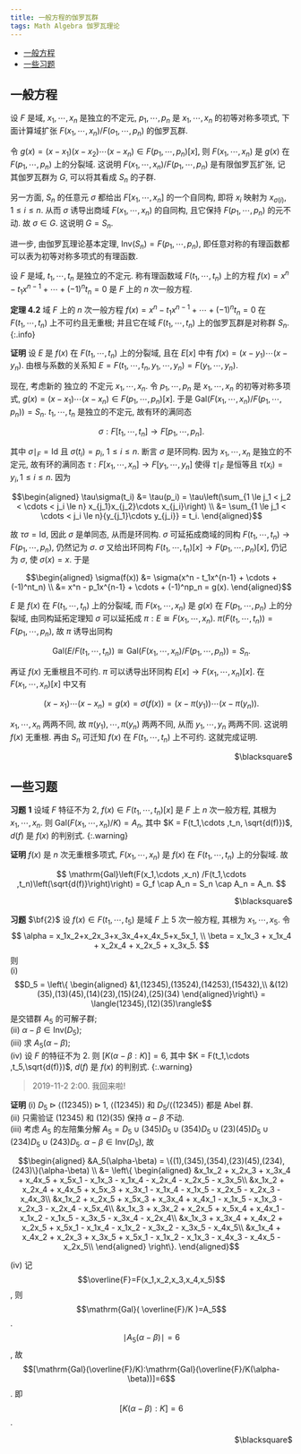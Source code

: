 ```yaml
---
title: 一般方程的伽罗瓦群
tags: Math Algebra 伽罗瓦理论
---
```


<!-- vim-markdown-toc GFM -->

* [一般方程](#一般方程)
* [一些习题](#一些习题)

<!-- vim-markdown-toc -->

## 一般方程

设 $F$ 是域, $x_1,\cdots,x_n$ 是独立的不定元, $p_1,\cdots ,p_n$ 是 $x_1,\cdots, x_n$ 的初等对称多项式, 下面计算域扩张 $F(x_1,\cdots ,x_n)/F(o_1,\cdots, p_n)$ 的伽罗瓦群.

令 $g(x) = (x-x_1)(x-x_2)\cdots (x-x_n) \in F(p_1,\cdots ,p_n)[x]$, 则 $F(x_1,\cdots ,x_n)$ 是 $g(x)$ 在 $F(p_1,\cdots ,p_n)$ 上的分裂域. 这说明 $F(x_1,\cdots ,x_n) /F(p_1,\cdots ,p_n)$ 是有限伽罗瓦扩张, 记其伽罗瓦群为 $G$, 可以将其看成 $S_n$ 的子群.

另一方面, $S_n$ 的任意元 $\sigma$ 都给出 $F[x_1,\cdots ,x_n]$ 的一个自同构, 即将 $x_i$ 映射为 $x_{\sigma(i)}$, $1 \le i \le n$. 从而 $\sigma$ 诱导出商域 $F(x_1,\cdots ,x_n)$ 的自同构, 且它保持 $F(p_1,\cdots ,p_n)$ 的元不动. 故 $\sigma \in G$. 这说明 $G = S_n$.

进一步, 由伽罗瓦理论基本定理, $\mathrm{Inv}(S_n) = F(p_1,\cdots ,p_n)$, 即任意对称的有理函数都可以表为初等对称多项式的有理函数.
<!--more-->
设 $F$ 是域, $t_1,\cdots ,t_n$ 是独立的不定元. 称有理函数域 $F(t_1,\cdots, t_n)$ 上的方程 $f(x) = x^n - t_1x^{n-1} + \cdots + (-1)^n t_n = 0$ 是 $F$ 上的 $n$ 次一般方程.

**定理 $\mathbf{4.2}$** 域 $F$ 上的 $n$ 次一般方程 $f(x) = x^n - t_1x^{n-1} + \cdots + (-1)^nt_n = 0$ 在 $F(t_1,\cdots ,t_n)$ 上不可约且无重根; 并且它在域 $F(t_1,\cdots ,t_n)$ 上的伽罗瓦群是对称群 $S_n$.
{:.info}

**证明** 设 $E$ 是 $f(x)$ 在 $F(t_1,\cdots ,t_n)$ 上的分裂域, 且在 $E[x]$ 中有 $f(x) = (x-y_1)\cdots (x-y_n)$. 由根与系数的关系知 $E = F(t_1,\cdots ,t_n, y_1,\cdots ,y_n) = F(y_1,\cdots ,y_n)$.

现在, 考虑新的 独立的 不定元 $x_1,\cdots ,x_n$. 令 $p_1,\cdots ,p_n$ 是 $x_1,\cdots ,x_n$ 的初等对称多项式, $g(x) = (x-x_1)\cdots (x-x_n) \in F(p_1,\cdots ,p_n)[x]$. 于是 $\mathrm{Gal}(F(x_1,\cdots ,x_n) /F(p_1,\cdots ,p_n)) = S_n$. $t_1 ,\cdots ,t_n$ 是独立的不定元, 故有环的满同态

$$
\sigma: F[t_1,\cdots ,t_n] \rightarrow F[p_1,\cdots ,p_n].
$$

其中 $\sigma\mid_F = \mathrm{Id}$ 且 $\sigma(t_i) = p_i$, $1 \le i \le n$. 断言 $\sigma$ 是环同构. 因为 $x_1,\cdots ,x_n$ 是独立的不定元, 故有环的满同态 $\tau: F[x_1,\cdots ,x_n] \rightarrow F[y_1,\cdots ,y_n]$ 使得 $\tau\mid_F$ 是恒等且 $\tau(x_i) = y_i, 1 \le i \le n$. 因为

$$\begin{aligned}
\tau\sigma(t_i) &= \tau(p_i) = \tau\left(\sum_{1 \le j_1 < j_2 < \cdots < j_i \le n} x_{j_1}x_{j_2}\cdots x_{j_i}\right) \\
&= \sum_{1 \le j_1 < \cdots < j_i \le n}{y_{j_1}\cdots y_{j_i}} = t_i.
\end{aligned}$$

故 $\tau\sigma = \mathrm{Id}$, 因此 $\sigma$ 是单同态, 从而是环同构. $\sigma$ 可延拓成商域的同构 $F(t_1,\cdots ,t_n) \rightarrow F(p_1,\cdots ,p_n)$, 仍然记为 $\sigma$. $\sigma$ 又给出环同构 $F(t_1,\cdots ,t_n)[x] \rightarrow F(p_1,\cdots ,p_n)[x]$, 仍记为 $\sigma$, 使 $\sigma(x) = x$. 于是

$$\begin{aligned}
\sigma(f(x)) &= \sigma(x^n - t_1x^{n-1} + \cdots + (-1)^nt_n) \\
&= x^n - p_1x^{n-1} + \cdots + (-1)^np_n = g(x).
\end{aligned}$$

$E$ 是 $f(x)$ 在 $F(t_1,\cdots ,t_n)$ 上的分裂域, 而 $F(x_1,\cdots ,x_n)$ 是 $g(x)$ 在 $F(p_1,\cdots ,p_n)$ 上的分裂域, 由同构延拓定理知 $\sigma$ 可以延拓成 $\pi: E \cong F(x_1,\cdots ,x_n)$. $\pi(F(t_1,\cdots, t_n)) = F(p_1,\cdots ,p_n)$, 故 $\pi$ 诱导出同构

$$
\mathrm{Gal}(E /F(t_1,\cdots ,t_n)) \cong \mathrm{Gal}(F(x_1, \cdots,x_n) /F(p_1,\cdots ,p_n)) =S_n.
$$

再证 $f(x)$ 无重根且不可约. $\pi$ 可以诱导出环同构 $E[x] \rightarrow F(x_1,\cdots ,x_n)[x]$. 在 $F(x_1,\cdots ,x_n)[x]$ 中又有

$$
(x-x_1)\cdots (x-x_n) = g(x) = \sigma(f(x)) = (x-\pi(y_1))\cdots (x-\pi(y_n)).
$$

$x_1,\cdots ,x_n$ 两两不同, 故 $\pi(y_1),\cdots ,\pi(y_n)$ 两两不同, 从而 $y_1,\cdots ,y_n$ 两两不同. 这说明 $f(x)$ 无重根. 再由 $S_n$ 可迁知 $f(x)$ 在 $F(t_1,\cdots ,t_n)$ 上不可约. 这就完成证明.
<p align="right">$\blacksquare$</p>

## 一些习题

**习题** $\mathbf{1}$ 设域 $F$ 特征不为 $2$, $f(x)\in F(t_1,\cdots ,t_n)[x]$ 是 $F$ 上 $n$ 次一般方程, 其根为 $x_1,\cdots ,x_n$. 则 $\mathrm{Gal}(F(x_1,\cdots ,x_n) /K) = A_n$, 其中 $K = F(t_1,\cdots ,t_n, \sqrt{d(f)})$, $d(f)$ 是 $f(x)$ 的判别式.
{:.warning}

**证明** $f(x)$ 是 $n$ 次无重根多项式, $F(x_1,\cdots ,x_n)$ 是 $f(x)$ 在 $F(t_1,\cdots ,t_n)$ 上的分裂域. 故

$$
\mathrm{Gal}\left(F(x_1,\cdots ,x_n) /F(t_1,\cdots ,t_n)\left(\sqrt{d(f)}\right)\right) = G_f \cap A_n = S_n \cap A_n = A_n.
$$

<p align="right">$\blacksquare$</p>

**习题** $\bf{2}$ 设 $f(x) \in F(t_1,\cdots ,t_5)$ 是域 $F$ 上 $5$ 次一般方程, 其根为 $x_1,\cdots, x_5$. 令  
$$
\alpha = x_1x_2+x_2x_3+x_3x_4+x_4x_5+x_5x_1, \\
\beta = x_1x_3 + x_1x_4 + x_2x_4 + x_2x_5 + x_3x_5.
$$
则  
$\mathrm{(i)}$ $$D_5 = \left\{
\begin{aligned}
&1,(12345),(13524),(14253),(15432),\\ &(12)(35),(13)(45),(14)(23),(15)(24),(25)(34)
\end{aligned}\right\} = \langle(12345),(12)(35)\rangle$$ 是交错群 $A_5$ 的可解子群;  
$\mathrm{(ii)}$ $\alpha - \beta \in \mathrm{Inv}(D_5)$;  
$\mathrm{(iii)}$ 求 $A_5(\alpha-\beta)$;  
$\mathrm{(iv)}$ 设 $F$ 的特征不为 $2$. 则 $[K(\alpha-\beta:K)] = 6$, 其中 $K = F(t_1,\cdots ,t_5,\sqrt{d(f)})$, $d(f)$ 是 $f(x)$ 的判别式.
{:.warning}

> 2019-11-2 2:00. 我回来啦!

**证明** $\mathrm{(i)}$ $D_5 \triangleright \langle(12345)\rangle \triangleright {1}$, $\langle(12345)\rangle$ 和 $D_5/\langle(12345)\rangle$ 都是 $\mathrm{Abel}$ 群.  
$\mathrm{(ii)}$ 只需验证 $(12345)$ 和 $(12)(35)$ 保持 $\alpha-\beta$ 不动.  
$\mathrm{(iii)}$ 考虑 $A_5$ 的左陪集分解 $A_5 = D_5\cup (345)D_5 \cup (354)D_5 \cup (23)(45)D_5 \cup (234)D_5 \cup (243)D_5$. $\alpha - \beta \in \mathrm{Inv}(D_5)$, 故

$$\begin{aligned}
    &A_5(\alpha-\beta) = \{(1),(345),(354),(23)(45),(234),(243)\}(\alpha-\beta) \\
    &= \left\{
        \begin{aligned}
            &x_1x_2 + x_2x_3 + x_3x_4 + x_4x_5 + x_5x_1 - x_1x_3 - x_1x_4 - x_2x_4 - x_2x_5 - x_3x_5\\
            &x_1x_2 + x_2x_4 + x_4x_5 + x_5x_3 + x_3x_1 - x_1x_4 - x_1x_5 - x_2x_5 - x_2x_3 - x_4x_3\\
            &x_1x_2 + x_2x_5 + x_5x_3 + x_3x_4 + x_4x_1 - x_1x_5 - x_1x_3 - x_2x_3 - x_2x_4 - x_5x_4\\
            &x_1x_3 + x_3x_2 + x_2x_5 + x_5x_4 + x_4x_1 - x_1x_2 - x_1x_5 - x_3x_5 - x_3x_4 - x_2x_4\\
            &x_1x_3 + x_3x_4 + x_4x_2 + x_2x_5 + x_5x_1 - x_1x_4 - x_1x_2 - x_3x_2 - x_3x_5 - x_4x_5\\
            &x_1x_4 + x_4x_2 + x_2x_3 + x_3x_5 + x_5x_1 - x_1x_2 - x_1x_3 - x_4x_3 - x_4x_5 - x_2x_5\\
        \end{aligned}
    \right\}.
\end{aligned}$$

$\mathrm{(iv)}$ 记 $$\overline{F}=F(x_1,x_2,x_3,x_4,x_5)$$, 则 $$\mathrm{Gal}( \overline{F}/K )=A_5$$.$$\mid A_5(\alpha-\beta)\mid=6$$, 故 $$[\mathrm{Gal}(\overline{F}/K):\mathrm{Gal}(\overline{F}/K(\alpha-\beta))]=6$$. 即 $$[K(\alpha-\beta):K]=6$$.

<p align="right">$\blacksquare$</p>
